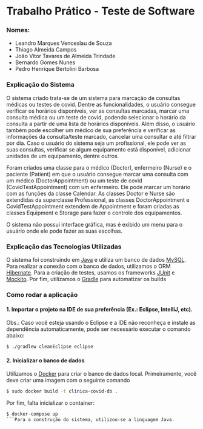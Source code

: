 # Trabalho Prático - Teste de Software

### Nomes:

- Leandro Marques Venceslau de Souza
- Thiago Almeida Campos
- João Vitor Tavares de Almeida Trindade
- Bernardo Gomes Nunes
- Pedro Henrique Bertolini Barbosa

### Explicação do Sistema

O sistema criado trata-se de um sistema para marcação de consultas médicas ou testes de covid. Dentre as funcionalidades, o usuário consegue verificar os horários disponíveis, ver as consultas marcadas, marcar uma consulta médica ou um teste de covid, podendo selecionar o horário da consulta a partir de uma lista de horários disponíveis. Além disso, o usuário também pode escolher um médico de sua preferência e verificar as informações da consulta/teste marcado, cancelar uma consultar e até filtrar por dia. Caso o usuário do sistema seja um profissional, ele pode ver as suas consultas, verificar se algum equipamento está disponível, adicionar unidades de um equipamento, dentre outros.

Foram criados uma classe para o médico (Doctor), enfermeiro (Nurse) e o paciente (Patient) em que o usuário consegue marcar uma consulta com um médico (DoctorAppointment) ou um teste de covid (CovidTestAppointment) com um enfermeiro. Ele pode marcar um horário com as funções da classe Calendar. As classes Doctor e Nurse são extendidas da superclasse Professional, as classes DoctorAppointment e CovidTestAppointment extendem de Appointment e foram criadas as classes Equipment e Storage para fazer o controle dos equipamentos.

O sistema não possui interface gráfica, mas é exibido um menu para o usuário onde ele pode fazer as suas escolhas. 

### Explicação das Tecnologias Utilizadas

O sistema foi construindo em [Java]('https://www.java.com') e utiliza um banco de dados [MySQL]('https://www.mysql.com/'). Para realizar a conexão com o banco de dados, utilizamos o ORM [Hibernate]('https://hibernate.org/'). Para a criação de testes, usamos os frameworks [JUnit]('https://junit.org/') e [Mockito]('https://site.mockito.org/'). Por fim, utilizamos o [Gradle]('https://gradle.org/') para automatizar os builds

### Como rodar a aplicação

#### 1. Importar o projeto na IDE de sua preferência (Ex.: Eclipse, IntelliJ, etc).

Obs.: Caso você esteja usando o Eclipse e a IDE não reconheça e instale as dependência automaticamente, pode ser necessário executar o comando abaixo:

```bash
$ ./gradlew cleanEclipse eclipse
```

#### 2. Inicializar o banco de dados

Utilizamos o [Docker]('https://www.docker.com/') para criar o banco de dados local. Primeiramente, você deve criar uma imagem com o seguinte comando


```bash
$ sudo docker build -t clinica-covid-db .
```

Por fim, falta inicializar o container:

```bash
$ docker-compose up
```Para a construção do sistema, utilizou-se a linguagem Java.
